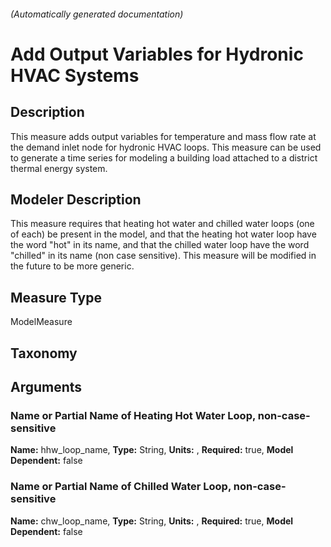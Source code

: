 

###### (Automatically generated documentation)

# Add Output Variables for Hydronic HVAC Systems

## Description
This measure adds output variables for temperature and mass flow rate at the demand inlet node for hydronic HVAC loops. This measure can be used to generate a time series for modeling a building load attached to a district thermal energy system.

## Modeler Description
This measure requires that heating hot water and chilled water loops (one of each) be present in the model, and that the heating hot water loop have the word "hot" in its name, and that the chilled water loop have the word "chilled" in its name (non case sensitive). 
	This measure will be modified in the future to be more generic.

## Measure Type
ModelMeasure

## Taxonomy


## Arguments


### Name or Partial Name of Heating Hot Water Loop, non-case-sensitive

**Name:** hhw_loop_name,
**Type:** String,
**Units:** ,
**Required:** true,
**Model Dependent:** false

### Name or Partial Name of Chilled Water Loop, non-case-sensitive

**Name:** chw_loop_name,
**Type:** String,
**Units:** ,
**Required:** true,
**Model Dependent:** false




